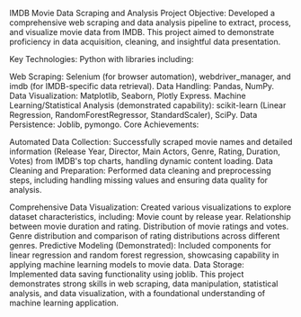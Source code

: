 IMDB Movie Data Scraping and Analysis Project
Objective: Developed a comprehensive web scraping and data analysis pipeline to extract, process, and visualize movie data from IMDB. This project aimed to demonstrate proficiency in data acquisition, cleaning, and insightful data presentation. 

Key Technologies: Python  with libraries including:

Web Scraping: Selenium (for browser automation), webdriver_manager, and imdb (for IMDB-specific data retrieval).
Data Handling: Pandas, NumPy.
Data Visualization: Matplotlib, Seaborn, Plotly Express.
Machine Learning/Statistical Analysis (demonstrated capability): scikit-learn (Linear Regression, RandomForestRegressor, StandardScaler), SciPy.
Data Persistence: Joblib, pymongo.
Core Achievements:

Automated Data Collection: Successfully scraped movie names and detailed information (Release Year, Director, Main Actors, Genre, Rating, Duration, Votes) from IMDB's top charts, handling dynamic content loading.
Data Cleaning and Preparation: Performed data cleaning and preprocessing steps, including handling missing values and ensuring data quality for analysis.

Comprehensive Data Visualization: Created various visualizations to explore dataset characteristics, including:
Movie count by release year.
Relationship between movie duration and rating.
Distribution of movie ratings and votes.
Genre distribution and comparison of rating distributions across different genres.
Predictive Modeling (Demonstrated): Included components for linear regression and random forest regression, showcasing capability in applying machine learning models to movie data.
Data Storage: Implemented data saving functionality using joblib.
This project demonstrates strong skills in web scraping, data manipulation, statistical analysis, and data visualization, with a foundational understanding of machine learning application.
